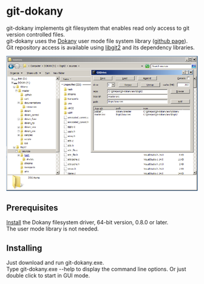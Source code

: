 # git-dokany

git-dokany implements git filesystem that enables read only access to git version controlled files.  
git-dokany uses the [Dokany](https://dokan-dev.github.io/) user mode file system library ([github page](https://github.com/dokan-dev/dokany)).  
Git repository access is available using [libgit2](https://libgit2.github.com/) and its dependency libraries.

![alttext](screenshot.png)



## Prerequisites

[Install](https://github.com/dokan-dev/dokany/wiki/Installation) the Dokany filesystem driver, 64-bit version, 0.8.0 or later.  
The user mode library is not needed.


## Installing

Just download and run git-dokany.exe.  
Type git-dokany.exe --help to display the command line options. Or just double click to start in GUI mode.
